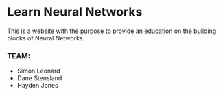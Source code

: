 Learn Neural Networks
=====================

This is a website with the purpose to provide an education on the building blocks of Neural Networks.

### TEAM:
* Simon Leonard
* Dane Stensland
* Hayden Jones

